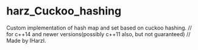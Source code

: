 # harz_Cuckoo_hashing
Custom implementation of hash map and set based on cuckoo hashing.
// for c++14 and newer versions(possibly c++11 also, but not guaranteed) //
Made by IHarzI.
